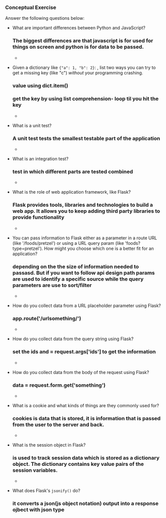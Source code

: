 ### Conceptual Exercise

Answer the following questions below:

- What are important differences between Python and JavaScript?

	### The biggest differences are that javascript is for used for things on screen and python is for data to be passed.
	-
- Given a dictionary like ``{"a": 1, "b": 2}``: , list two ways you
  can try to get a missing key (like "c") *without* your programming
  crashing.
	### value using dict.item()
	### get the key by using list comprehension- loop til you hit the key
	 
	-
- What is a unit test?

	### A unit test tests the smallest testable part of the application

	-
- What is an integration test?

	### test in which different parts are tested combined

	-
- What is the role of web application framework, like Flask?

	### Flask provides tools, libraries and technologies to build a web app. It allows you to keep adding third party libraries to provide functionality
	
	-
- You can pass information to Flask either as a parameter in a route URL
  (like '/foods/pretzel') or using a URL query param (like
  'foods?type=pretzel'). How might you choose which one is a better fit
  for an application?
  
  ### depending on the the size of information needed to passasd. But if you want to follow api design path params are used to identify a specific source  while the query parameters are use to sort/filter

	-
- How do you collect data from a URL placeholder parameter using Flask?

	### app.route('/urlsomething/<dataid>')
	
	-
- How do you collect data from the query string using Flask?

	### set the ids and = request.args['ids'] to get the information
	
	-

- How do you collect data from the body of the request using Flask?

	### data = request.form.get('something')

	-
- What is a cookie and what kinds of things are they commonly used for?

	### cookies is data that is stored, it is information that is passed from the user to the server and back.
	
	-
- What is the session object in Flask?

	### is used to track session data which is stored as a dictionary object. The dictionary contains key value pairs of the session variables.
	
	-
- What does Flask's `jsonify()` do?

	### it converts a json(js object notation) output into a response ojbect with json type